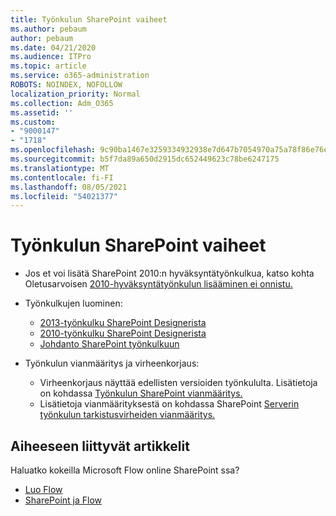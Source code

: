 ```yaml
---
title: Työnkulun SharePoint vaiheet
ms.author: pebaum
author: pebaum
ms.date: 04/21/2020
ms.audience: ITPro
ms.topic: article
ms.service: o365-administration
ROBOTS: NOINDEX, NOFOLLOW
localization_priority: Normal
ms.collection: Adm_O365
ms.assetid: ''
ms.custom:
- "9000147"
- "1718"
ms.openlocfilehash: 9c90ba1467e3259334932938e7d647b7054970a75a78f86e76e503d7295670df
ms.sourcegitcommit: b5f7da89a650d2915dc652449623c78be6247175
ms.translationtype: MT
ms.contentlocale: fi-FI
ms.lasthandoff: 08/05/2021
ms.locfileid: "54021377"
---
```

# <a name="steps-to-create-a-sharepoint-workflow"></a>Työnkulun SharePoint vaiheet

- Jos et voi lisätä SharePoint 2010:n hyväksyntätyönkulkua, katso kohta Oletusarvoisen [2010-hyväksyntätyönkulun lisääminen ei onnistu.](https://docs.microsoft.com/alchemyinsights/can-t-add-default-2010-approval-workflow)
- Työnkulkujen luominen:
    - [2013-työnkulku SharePoint Designerista](https://docs.microsoft.com/sharepoint/dev/general-development/creating-a-workflow-by-using-sharepoint-designer-and-the-sharepoint-wo)
    - [2010-työnkulku SharePoint Designerista](https://support.office.com/article/introduction-to-designing-and-customizing-workflows-32c9c0bf-5e20-4f74-8b9c-d3ea79f2962b)
    - [Johdanto SharePoint työnkulkuun](https://support.office.com/article/introduction-to-sharepoint-workflow-07982276-54e8-4e17-8699-5056eff4d9e3)

- Työnkulun vianmääritys ja virheenkorjaus:
    - Virheenkorjaus näyttää edellisten versioiden työnkululta.  Lisätietoja on kohdassa [Työnkulun SharePoint vianmääritys.](https://docs.microsoft.com/sharepoint/dev/general-development/debugging-sharepoint-server-workflows)
    - Lisätietoja vianmäärityksestä on kohdassa SharePoint [Serverin työnkulun tarkistusvirheiden vianmääritys.](https://docs.microsoft.com/sharepoint/dev/general-development/troubleshooting-sharepoint-server-workflow-validation-errors-in-visio)
 

## <a name="related-topics"></a>Aiheeseen liittyvät artikkelit
Haluatko kokeilla Microsoft Flow online SharePoint ssa?
- [Luo Flow](https://support.office.com/article/Create-a-flow-for-a-list-or-library-in-SharePoint-Online-or-OneDrive-for-Business-a9c3e03b-0654-46af-a254-20252e580d01) 
- [SharePoint ja Flow](https://flow.microsoft.com/blog/sharepoint-and-flow/) 


